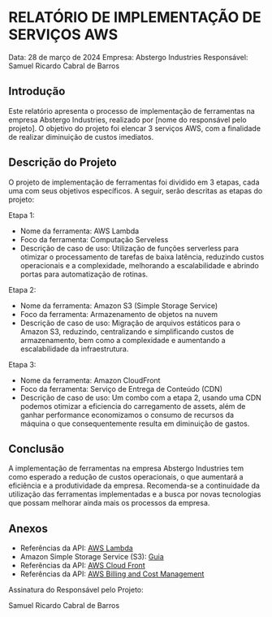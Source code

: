# RELATÓRIO DE IMPLEMENTAÇÃO DE SERVIÇOS AWS

Data: 28 de março de 2024
Empresa: Abstergo Industries 
Responsável: Samuel Ricardo Cabral de Barros

## Introdução
Este relatório apresenta o processo de implementação de ferramentas na empresa Abstergo Industries, realizado por [nome do responsável pelo projeto]. O objetivo do projeto foi elencar 3 serviços AWS, com a finalidade de realizar diminuição de custos imediatos.

## Descrição do Projeto
O projeto de implementação de ferramentas foi dividido em 3 etapas, cada uma com seus objetivos específicos. A seguir, serão descritas as etapas do projeto:

Etapa 1: 
- Nome da ferramenta: AWS Lambda
- Foco da ferramenta: Computação Serveless 
- Descrição de caso de uso: Utilização de funções serverless para otimizar o processamento de tarefas de baixa latência, reduzindo custos operacionais e a complexidade, melhorando a escalabilidade e abrindo portas para automatização de rotinas.

Etapa 2: 
- Nome da ferramenta: Amazon S3 (Simple Storage Service)
- Foco da ferramenta: Armazenamento de objetos na nuvem
- Descrição de caso de uso: Migração de arquivos estáticos para o Amazon S3, reduzindo, centralizando e simplificando custos de armazenamento, bem como a complexidade e aumentando a escalabilidade da infraestrutura.

Etapa 3: 
- Nome da ferramenta: Amazon CloudFront
- Foco da ferramenta: Serviço de Entrega de Conteúdo (CDN)
- Descrição de caso de uso: Um combo com a etapa 2, usando uma CDN podemos otimizar a eficiencia do carregamento de assets, além de ganhar performance economizamos o consumo de recursos da máquina o que consequentemente resulta em diminuição de gastos.


## Conclusão
A implementação de ferramentas na empresa Abstergo Industries tem como esperado a redução de custos operacionais, o que aumentará a eficiência e a produtividade da empresa. Recomenda-se a continuidade da utilização das ferramentas implementadas e a busca por novas tecnologias que possam melhorar ainda mais os processos da empresa.

## Anexos

- Referências da API: [AWS Lambda](https://docs.aws.amazon.com/pt_br/lambda/latest/api/lambda-api.pdf)
- Amazon Simple Storage Service (S3): [Guia](https://awsdocs.s3.amazonaws.com/S3/latest/s3-gsg-pt_br.pdf)
- Referências da API: [AWS Cloud Front](https://docs.aws.amazon.com/pdfs/cloudfront/latest/APIReference/cloudfront-api.pdf)
- Referências da API: [AWS Billing and Cost Management](https://docs.aws.amazon.com/pdfs/aws-cost-management/latest/APIReference/awsbilling-api.pdf)


Assinatura do Responsável pelo Projeto:

Samuel Ricardo Cabral de Barros
